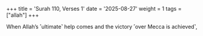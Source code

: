 +++
title = 'Surah 110, Verses 1'
date = '2025-08-27'
weight = 1
tags = ["allah"]
+++

When Allah’s ˹ultimate˺ help comes and the victory ˹over Mecca is achieved˺,